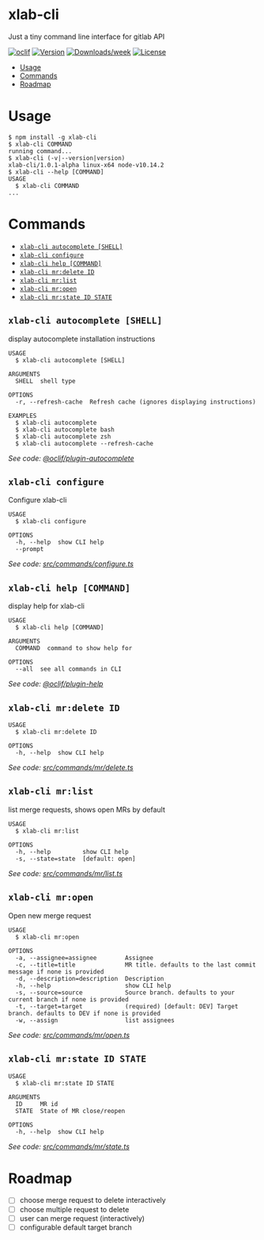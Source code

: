 # xlab-cli

Just a tiny command line interface for gitlab API

[![oclif](https://img.shields.io/badge/cli-oclif-brightgreen.svg)](https://oclif.io)
[![Version](https://img.shields.io/npm/v/xlab-cli.svg)](https://npmjs.org/package/xlab-cli)
[![Downloads/week](https://img.shields.io/npm/dw/xlab-cli.svg)](https://npmjs.org/package/xlab-cli)
[![License](https://img.shields.io/npm/l/xlab-cli.svg)](https://github.com/younesshakky/xlab-cli/blob/master/package.json)

<!-- toc -->

- [Usage](#usage)
- [Commands](#commands)
- [Roadmap](#roadmap)
  <!-- tocstop -->

# Usage

<!-- usage -->

```sh-session
$ npm install -g xlab-cli
$ xlab-cli COMMAND
running command...
$ xlab-cli (-v|--version|version)
xlab-cli/1.0.1-alpha linux-x64 node-v10.14.2
$ xlab-cli --help [COMMAND]
USAGE
  $ xlab-cli COMMAND
...
```

<!-- usagestop -->

# Commands

<!-- commands -->

- [`xlab-cli autocomplete [SHELL]`](#xlab-cli-autocomplete-shell)
- [`xlab-cli configure`](#xlab-cli-configure)
- [`xlab-cli help [COMMAND]`](#xlab-cli-help-command)
- [`xlab-cli mr:delete ID`](#xlab-cli-mrdelete-id)
- [`xlab-cli mr:list`](#xlab-cli-mrlist)
- [`xlab-cli mr:open`](#xlab-cli-mropen)
- [`xlab-cli mr:state ID STATE`](#xlab-cli-mrstate-id-state)

## `xlab-cli autocomplete [SHELL]`

display autocomplete installation instructions

```
USAGE
  $ xlab-cli autocomplete [SHELL]

ARGUMENTS
  SHELL  shell type

OPTIONS
  -r, --refresh-cache  Refresh cache (ignores displaying instructions)

EXAMPLES
  $ xlab-cli autocomplete
  $ xlab-cli autocomplete bash
  $ xlab-cli autocomplete zsh
  $ xlab-cli autocomplete --refresh-cache
```

_See code: [@oclif/plugin-autocomplete](https://github.com/oclif/plugin-autocomplete/blob/v0.1.0/src/commands/autocomplete/index.ts)_

## `xlab-cli configure`

Configure xlab-cli

```
USAGE
  $ xlab-cli configure

OPTIONS
  -h, --help  show CLI help
  --prompt
```

_See code: [src/commands/configure.ts](https://github.com/younesshakky/xlab-cli/blob/v1.0.1-alpha/src/commands/configure.ts)_

## `xlab-cli help [COMMAND]`

display help for xlab-cli

```
USAGE
  $ xlab-cli help [COMMAND]

ARGUMENTS
  COMMAND  command to show help for

OPTIONS
  --all  see all commands in CLI
```

_See code: [@oclif/plugin-help](https://github.com/oclif/plugin-help/blob/v2.1.4/src/commands/help.ts)_

## `xlab-cli mr:delete ID`

```
USAGE
  $ xlab-cli mr:delete ID

OPTIONS
  -h, --help  show CLI help
```

_See code: [src/commands/mr/delete.ts](https://github.com/younesshakky/xlab-cli/blob/v1.0.1-alpha/src/commands/mr/delete.ts)_

## `xlab-cli mr:list`

list merge requests, shows open MRs by default

```
USAGE
  $ xlab-cli mr:list

OPTIONS
  -h, --help         show CLI help
  -s, --state=state  [default: open]
```

_See code: [src/commands/mr/list.ts](https://github.com/younesshakky/xlab-cli/blob/v1.0.1-alpha/src/commands/mr/list.ts)_

## `xlab-cli mr:open`

Open new merge request

```
USAGE
  $ xlab-cli mr:open

OPTIONS
  -a, --assignee=assignee        Assignee
  -c, --title=title              MR title. defaults to the last commit message if none is provided
  -d, --description=description  Description
  -h, --help                     show CLI help
  -s, --source=source            Source branch. defaults to your current branch if none is provided
  -t, --target=target            (required) [default: DEV] Target branch. defaults to DEV if none is provided
  -w, --assign                   list assignees
```

_See code: [src/commands/mr/open.ts](https://github.com/younesshakky/xlab-cli/blob/v1.0.1-alpha/src/commands/mr/open.ts)_

## `xlab-cli mr:state ID STATE`

```
USAGE
  $ xlab-cli mr:state ID STATE

ARGUMENTS
  ID     MR id
  STATE  State of MR close/reopen

OPTIONS
  -h, --help  show CLI help
```

_See code: [src/commands/mr/state.ts](https://github.com/younesshakky/xlab-cli/blob/v1.0.1-alpha/src/commands/mr/state.ts)_

<!-- commandsstop -->

# Roadmap

- [ ] choose merge request to delete interactively
- [ ] choose multiple request to delete
- [ ] user can merge request (interactively)
- [ ] configurable default target branch
